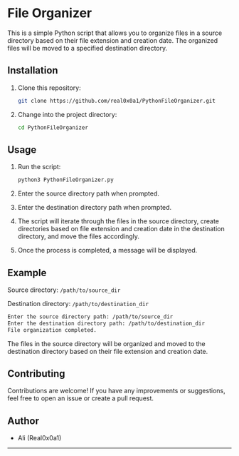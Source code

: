 # File Organizer

This is a simple Python script that allows you to organize files in a source directory based on their file extension and creation date. The organized files will be moved to a specified destination directory.

## Installation

1. Clone this repository:

   ```bash
   git clone https://github.com/real0x0a1/PythonFileOrganizer.git
   ```

2. Change into the project directory:

   ```bash
   cd PythonFileOrganizer
   ```

## Usage

1. Run the script:

   ```bash
   python3 PythonFileOrganizer.py
   ```

2. Enter the source directory path when prompted.

3. Enter the destination directory path when prompted.

4. The script will iterate through the files in the source directory, create directories based on file extension and creation date in the destination directory, and move the files accordingly.

5. Once the process is completed, a message will be displayed.

## Example

Source directory: `/path/to/source_dir`

Destination directory: `/path/to/destination_dir`

```bash
Enter the source directory path: /path/to/source_dir
Enter the destination directory path: /path/to/destination_dir
File organization completed.
```

The files in the source directory will be organized and moved to the destination directory based on their file extension and creation date.

## Contributing

Contributions are welcome! If you have any improvements or suggestions, feel free to open an issue or create a pull request.

## Author

- Ali (Real0x0a1)

---
